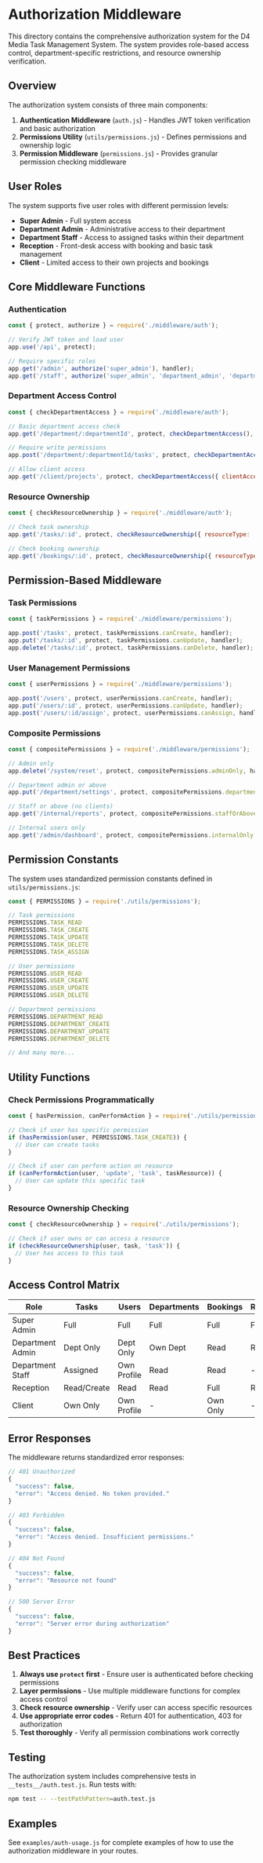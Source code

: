 # Authorization Middleware

This directory contains the comprehensive authorization system for the D4 Media Task Management System. The system provides role-based access control, department-specific restrictions, and resource ownership verification.

## Overview

The authorization system consists of three main components:

1. **Authentication Middleware** (`auth.js`) - Handles JWT token verification and basic authorization
2. **Permissions Utility** (`utils/permissions.js`) - Defines permissions and ownership logic
3. **Permission Middleware** (`permissions.js`) - Provides granular permission checking middleware

## User Roles

The system supports five user roles with different permission levels:

- **Super Admin** - Full system access
- **Department Admin** - Administrative access to their department
- **Department Staff** - Access to assigned tasks within their department
- **Reception** - Front-desk access with booking and basic task management
- **Client** - Limited access to their own projects and bookings

## Core Middleware Functions

### Authentication

```javascript
const { protect, authorize } = require('./middleware/auth');

// Verify JWT token and load user
app.use('/api', protect);

// Require specific roles
app.get('/admin', authorize('super_admin'), handler);
app.get('/staff', authorize('super_admin', 'department_admin', 'department_staff'), handler);
```

### Department Access Control

```javascript
const { checkDepartmentAccess } = require('./middleware/auth');

// Basic department access check
app.get('/department/:departmentId', protect, checkDepartmentAccess(), handler);

// Require write permissions
app.post('/department/:departmentId/tasks', protect, checkDepartmentAccess({ requireWrite: true }), handler);

// Allow client access
app.get('/client/projects', protect, checkDepartmentAccess({ clientAccessOnly: true }), handler);
```

### Resource Ownership

```javascript
const { checkResourceOwnership } = require('./middleware/auth');

// Check task ownership
app.get('/tasks/:id', protect, checkResourceOwnership({ resourceType: 'task' }), handler);

// Check booking ownership
app.get('/bookings/:id', protect, checkResourceOwnership({ resourceType: 'booking' }), handler);
```

## Permission-Based Middleware

### Task Permissions

```javascript
const { taskPermissions } = require('./middleware/permissions');

app.post('/tasks', protect, taskPermissions.canCreate, handler);
app.put('/tasks/:id', protect, taskPermissions.canUpdate, handler);
app.delete('/tasks/:id', protect, taskPermissions.canDelete, handler);
```

### User Management Permissions

```javascript
const { userPermissions } = require('./middleware/permissions');

app.post('/users', protect, userPermissions.canCreate, handler);
app.put('/users/:id', protect, userPermissions.canUpdate, handler);
app.post('/users/:id/assign', protect, userPermissions.canAssign, handler);
```

### Composite Permissions

```javascript
const { compositePermissions } = require('./middleware/permissions');

// Admin only
app.delete('/system/reset', protect, compositePermissions.adminOnly, handler);

// Department admin or above
app.put('/department/settings', protect, compositePermissions.departmentAdminOrAbove, handler);

// Staff or above (no clients)
app.get('/internal/reports', protect, compositePermissions.staffOrAbove, handler);

// Internal users only
app.get('/admin/dashboard', protect, compositePermissions.internalOnly, handler);
```

## Permission Constants

The system uses standardized permission constants defined in `utils/permissions.js`:

```javascript
const { PERMISSIONS } = require('./utils/permissions');

// Task permissions
PERMISSIONS.TASK_READ
PERMISSIONS.TASK_CREATE
PERMISSIONS.TASK_UPDATE
PERMISSIONS.TASK_DELETE
PERMISSIONS.TASK_ASSIGN

// User permissions
PERMISSIONS.USER_READ
PERMISSIONS.USER_CREATE
PERMISSIONS.USER_UPDATE
PERMISSIONS.USER_DELETE

// Department permissions
PERMISSIONS.DEPARTMENT_READ
PERMISSIONS.DEPARTMENT_CREATE
PERMISSIONS.DEPARTMENT_UPDATE
PERMISSIONS.DEPARTMENT_DELETE

// And many more...
```

## Utility Functions

### Check Permissions Programmatically

```javascript
const { hasPermission, canPerformAction } = require('./utils/permissions');

// Check if user has specific permission
if (hasPermission(user, PERMISSIONS.TASK_CREATE)) {
  // User can create tasks
}

// Check if user can perform action on resource
if (canPerformAction(user, 'update', 'task', taskResource)) {
  // User can update this specific task
}
```

### Resource Ownership Checking

```javascript
const { checkResourceOwnership } = require('./utils/permissions');

// Check if user owns or can access a resource
if (checkResourceOwnership(user, task, 'task')) {
  // User has access to this task
}
```

## Access Control Matrix

| Role | Tasks | Users | Departments | Bookings | Reports | Invoices |
|------|-------|-------|-------------|----------|---------|----------|
| Super Admin | Full | Full | Full | Full | Full | Full |
| Department Admin | Dept Only | Dept Only | Own Dept | Read | Read | Read |
| Department Staff | Assigned | Own Profile | Read | Read | - | - |
| Reception | Read/Create | Read | Read | Full | Read | Create |
| Client | Own Only | Own Profile | - | Own Only | - | - |

## Error Responses

The middleware returns standardized error responses:

```javascript
// 401 Unauthorized
{
  "success": false,
  "error": "Access denied. No token provided."
}

// 403 Forbidden
{
  "success": false,
  "error": "Access denied. Insufficient permissions."
}

// 404 Not Found
{
  "success": false,
  "error": "Resource not found"
}

// 500 Server Error
{
  "success": false,
  "error": "Server error during authorization"
}
```

## Best Practices

1. **Always use `protect` first** - Ensure user is authenticated before checking permissions
2. **Layer permissions** - Use multiple middleware functions for complex access control
3. **Check resource ownership** - Verify user can access specific resources
4. **Use appropriate error codes** - Return 401 for authentication, 403 for authorization
5. **Test thoroughly** - Verify all permission combinations work correctly

## Testing

The authorization system includes comprehensive tests in `__tests__/auth.test.js`. Run tests with:

```bash
npm test -- --testPathPattern=auth.test.js
```

## Examples

See `examples/auth-usage.js` for complete examples of how to use the authorization middleware in your routes.